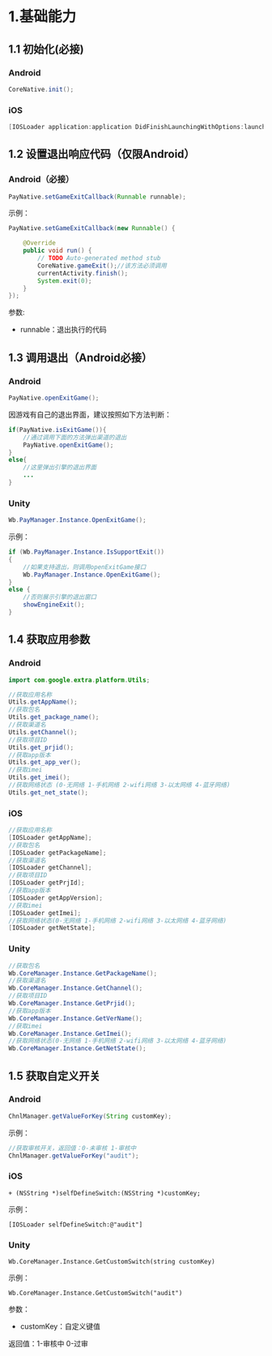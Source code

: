 # 1.基础能力

## 1.1 初始化\(必接\)

### Android

```java
CoreNative.init();
```

### iOS

```objectivec
[IOSLoader application:application DidFinishLaunchingWithOptions:launchOptions];
```

## 1.2 设置退出响应代码（仅限Android）

### Android（必接）

```java
PayNative.setGameExitCallback(Runnable runnable);
```

示例：

```java
PayNative.setGameExitCallback(new Runnable() {

    @Override
    public void run() {
        // TODO Auto-generated method stub
        CoreNative.gameExit();//该方法必须调用
        currentActivity.finish();
        System.exit(0);
    }
});
```

参数:

* runnable：退出执行的代码

## 1.3 调用退出（Android必接）

### Android

```java
PayNative.openExitGame();
```

因游戏有自己的退出界面，建议按照如下方法判断：

```java
if(PayNative.isExitGame()){
    //通过调用下面的方法弹出渠道的退出
    PayNative.openExitGame();
}
else{
    //这里弹出引擎的退出界面
    ...
}
```

### Unity

```csharp
Wb.PayManager.Instance.OpenExitGame();
```

示例：

```csharp
if (Wb.PayManager.Instance.IsSupportExit())
{
    //如果支持退出，则调用openExitGame接口
    Wb.PayManager.Instance.OpenExitGame();
}
else {
    //否则展示引擎的退出窗口
    showEngineExit();
}
```

## 1.4 获取应用参数

### Android

```java
import com.google.extra.platform.Utils;

//获取应用名称
Utils.getAppName();
//获取包名
Utils.get_package_name();
//获取渠道名
Utils.getChannel();
//获取项目ID
Utils.get_prjid();
//获取app版本
Utils.get_app_ver();
//获取imei
Utils.get_imei();
//获取网络状态 (0-无网络 1-手机网络 2-wifi网络 3-以太网络 4-蓝牙网络)
Utils.get_net_state();
```

### iOS

```objectivec
//获取应用名称
[IOSLoader getAppName];
//获取包名
[IOSLoader getPackageName];
//获取渠道名
[IOSLoader getChannel];
//获取项目ID
[IOSLoader getPrjId];
//获取app版本
[IOSLoader getAppVersion];
//获取imei
[IOSLoader getImei];
//获取网络状态(0-无网络 1-手机网络 2-wifi网络 3-以太网络 4-蓝牙网络)
[IOSLoader getNetState];
```

### Unity

```csharp
//获取包名
Wb.CoreManager.Instance.GetPackageName();
//获取渠道名
Wb.CoreManager.Instance.GetChannel();
//获取项目ID
Wb.CoreManager.Instance.GetPrjid();
//获取app版本
Wb.CoreManager.Instance.GetVerName();
//获取imei
Wb.CoreManager.Instance.GetImei();
//获取网络状态(0-无网络 1-手机网络 2-wifi网络 3-以太网络 4-蓝牙网络)
Wb.CoreManager.Instance.GetNetState();
```

## 1.5 获取自定义开关

### Android

```java
ChnlManager.getValueForKey(String customKey);
```

示例：

```java
//获取审核开关，返回值：0-未审核 1-审核中
ChnlManager.getValueForKey("audit");
```

### iOS

```text
+ (NSString *)selfDefineSwitch:(NSString *)customKey;
```

示例：

```text
[IOSLoader selfDefineSwitch:@"audit"]
```

### Unity

```text
Wb.CoreManager.Instance.GetCustomSwitch(string customKey)
```

示例：

```text
Wb.CoreManager.Instance.GetCustomSwitch("audit")
```

参数：

* customKey：自定义键值

返回值：1-审核中 0-过审

